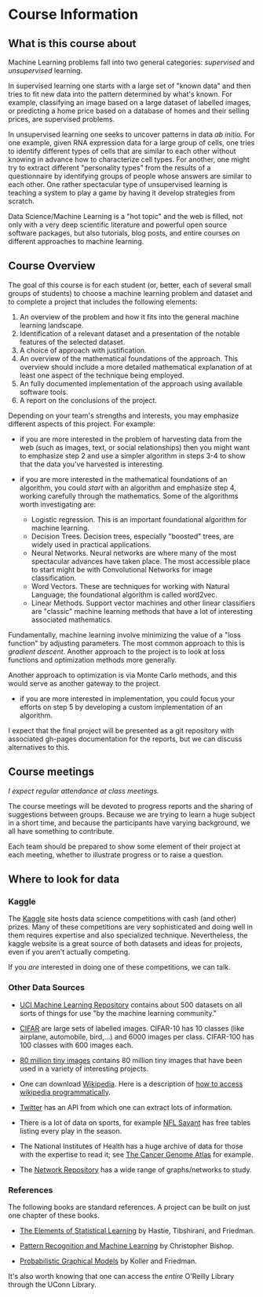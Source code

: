 # Course Information

## What is this course about

Machine Learning problems fall into two general categories: *supervised* and *unsupervised* learning.  

In supervised learning one starts with a large set of "known data" and
then tries to fit new data into the pattern determined by what's
known.  For example, classifying an image based on a large dataset of
labelled images, or predicting a home price based on a database of
homes and their selling prices, are supervised problems.

In unsupervised learning one seeks to uncover patterns in data *ab
initio.* For one example, given RNA expression data for a large group
of cells, one tries to identify different types of cells that are
similar to each other without knowing in advance how to characterize
cell types.  For another, one might try to extract different
"personality types" from the results of a questionnaire by identifying
groups of people whose answers are similar to each other.  One rather
spectacular type of unsupervised learning is teaching a system to play
a game by having it develop strategies from scratch.

Data Science/Machine Learning is a "hot topic" and the web is filled, not only with a very 
deep scientific literature and powerful 
open source software packages, but also tutorials, blog posts, and entire courses on different
approaches to machine learning.

## Course Overview

The goal of this course is for each student (or, better, each of several small groups of students)
to choose a machine learning problem and dataset and to complete a project that includes the following 
elements:

1) An overview of the problem and how it fits into the general machine learning landscape.
2) Identification of a relevant dataset and a presentation of the notable features of the selected dataset.
3) A choice of approach with justification.
4) An overview of the mathematical foundations of the approach.  This overview should include a more detailed mathematical explanation of at least one aspect of the technique being employed.
5) An fully documented implementation of the approach using available software tools.
6) A report on the conclusions of the project.
	
Depending on your team's strengths and interests, 
you may emphasize different aspects of this project.  For example:

- if you are more interested in the problem of harvesting data from the web (such as images, text, or
social relationships) then you might want to emphasize step 2 and use a simpler algorithm in steps 3-4
to show that the data you've harvested is interesting.

- if you are more interested in the mathematical
foundations of an algorithm, you could *start* with an algorithm and emphasize step 4,
working carefully through the mathematics. Some of the algorithms worth investigating are:

    - Logistic regression. This is an important foundational algorithm for machine learning.
	- Decision Trees. Decision trees, especially "boosted" trees, are widely used in practical applications.
	- Neural Networks.  Neural networks are where many of the most spectacular advances have taken place. The most accessible place to start might be with Convolutional Networks for image classification.
	- Word Vectors.  These are techniques for working with Natural Language; the foundational algorithm is called word2vec.
	- Linear Methods. Support vector machines and other linear classifiers are "classic" machine learning methods that have a lot of interesting associated mathematics.

	
Fundamentally, machine learning involve minimizing the value of a "loss function" by adjusting parameters.
The most common approach to this is *gradient descent*. Another approach to the project is to look
at loss functions and optimization methods more generally. 

Another approach to optimization is via Monte Carlo methods, and this would serve as another gateway to the project.

- if you are more interested in implementation, you could focus your efforts on step 5 by developing
a custom implementation of an algorithm.

I expect that the final project will be presented as a git repository with associated gh-pages documentation
for the reports, but we can discuss alternatives to this.

## Course meetings

*I expect regular attendance at class meetings.*

The course meetings will be devoted to progress reports and the sharing of suggestions between groups.
Because we are trying to learn a huge subject in a short time, and because the participants have
varying background, we all have something to contribute.

Each team should be prepared to show some element of their project at each meeting, whether to illustrate progress or to raise a question. 

## Where to look for data

### Kaggle

The [Kaggle](http://kaggle.com) site hosts data science competitions with cash (and other) prizes.  Many of these
competitions are very sophisticated and doing well in them requires expertise and also specialized
technique.  Nevertheless, the kaggle website is a great source of both datasets and ideas for projects,
even if you aren't actually competing.

If you *are* interested in doing one of these competitions, we can talk.

### Other Data Sources

- [UCI Machine Learning Repository](https://archive.ics.uci.edu/ml/index.php) contains about
500 datasets on all sorts of things for use "by the machine learning
community."

- [CIFAR](https://www.cs.toronto.edu/~kriz/cifar.html) are large sets of labelled images.  CIFAR-10 has 10 classes (like airplane, automobile, bird,...) and 6000 images per class.  CIFAR-100 has 100 classes with 600 images each.

- [80 million tiny images](http://groups.csail.mit.edu/vision/TinyImages/) contains 80 million tiny images that have been used in a variety of interesting projects.

- One can download [Wikipedia](http://wikipedia.org).  Here is a description of
[how to access wikipedia programmatically](https://towardsdatascience.com/wikipedia-data-science-working-with-the-worlds-largest-encyclopedia-c08efbac5f5c).

- [Twitter](https://developer.twitter.com/en/docs)  has an API from which one can extract lots of information. 

- There is a lot of data on sports, for example [NFL Savant](http://nflsavant.com/about.php)
has free tables listing every play in the season.

- The National Institutes of Health has a huge archive of data for those with the expertise to
read it; see [The Cancer Genome Atlas](https://www.cancer.gov/about-nci/organization/ccg/research/structural-genomics/tcga) for example.  

- The [Network Repository](http://networkrepository.com) has a wide range of graphs/networks to study.

### References

The following books are standard references. A project can be built on just one chapter of these books.

- [The Elements of Statistical Learning](https://web.stanford.edu/~hastie/ElemStatLearn/) by Hastie, Tibshirani,
and Friedman.

- [Pattern Recognition and Machine Learning](https://www.microsoft.com/en-us/research/uploads/prod/2006/01/Bishop-Pattern-Recognition-and-Machine-Learning-2006.pdf) by Christopher Bishop.

- [Probabilistic Graphical Models](https://mitpress.mit.edu/books/probabilistic-graphical-models) by Koller and Friedman.

It's also worth knowing that one can access the *entire* O'Reilly Library through the UConn Library.  

 





	
	
